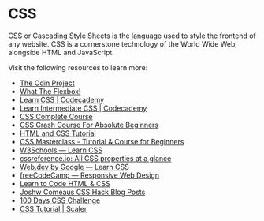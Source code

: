 # CSS

CSS or Cascading Style Sheets is the language used to style the frontend of any website. CSS is a cornerstone technology of the World Wide Web, alongside HTML and JavaScript.

Visit the following resources to learn more:

- [The Odin Project](https://www.theodinproject.com//)
- [What The Flexbox!](https://flexbox.io/)
- [Learn CSS | Codecademy](https://www.codecademy.com/learn/learn-css)
- [Learn Intermediate CSS | Codecademy](https://www.codecademy.com/learn/learn-intermediate-css)
- [CSS Complete Course](https://youtu.be/n4R2E7O-Ngo)
- [CSS Crash Course For Absolute Beginners](https://www.youtube.com/watch?v=yfoY53QXEnI)
- [HTML and CSS Tutorial](https://www.youtube.com/watch?v=D-h8L5hgW-w)
- [CSS Masterclass - Tutorial & Course for Beginners](https://www.youtube.com/watch?v=FqmB-Zj2-PA)
- [W3Schools — Learn CSS](https://www.w3schools.com/css/)
- [cssreference.io: All CSS properties at a glance](https://cssreference.io/)
- [Web.dev by Google — Learn CSS](https://web.dev/learn/css/)
- [freeCodeCamp — Responsive Web Design](https://www.freecodecamp.org/learn/responsive-web-design/)
- [Learn to Code HTML & CSS](https://learn.shayhowe.com/html-css/building-your-first-web-page/)
- [Joshw Comeaus CSS Hack Blog Posts](https://www.joshwcomeau.com/)
- [100 Days CSS Challenge](https://100dayscss.com)
- [CSS Tutorial | Scaler](https://www.scaler.com/topics/css)
